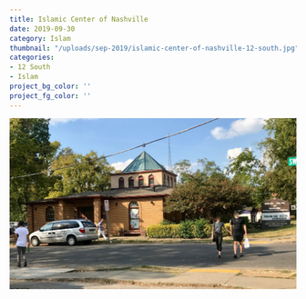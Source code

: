 ```yaml
---
title: Islamic Center of Nashville 
date: 2019-09-30
category: Islam
thumbnail: "/uploads/sep-2019/islamic-center-of-nashville-12-south.jpg"
categories:
- 12 South
- Islam
project_bg_color: ''
project_fg_color: ''
---
```


![Islamic Center of Nashville, 12 South](/uploads/sep-2019/islamic-center-of-nashville-12-south.jpg)  



